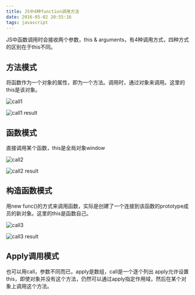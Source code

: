 ```yaml
---
title: JS中4种function调用方法
date: 2016-05-02 20:55:16
tags: javascript
---
```


JS中函数调用时会接收两个参数，this & arguments，有4种调用方式，四种方式的区别在于this不同。

## 方法模式
将函数作为一个对象的属性，即为一个方法。调用时，通过对象来调用。这里的this是该对象。

![call1](http://ww2.sinaimg.cn/large/59967359gw1f3hc778u1lj207g042aa2.jpg)

![call1 result](http://ww4.sinaimg.cn/large/59967359gw1f3hc7wbac6j204v01rq2u.jpg)

## 函数模式
直接调用某个函数，this是全局对象window

![call2](http://ww2.sinaimg.cn/large/59967359gw1f3hcak6o62j2088049q30.jpg)

![call2 result](http://ww3.sinaimg.cn/large/59967359gw1f3hcbpxgjrj20840443z5.jpg)

<!-- more -->

## 构造函数模式
用new func()的方式来调用函数，实际是创建了一个连接到该函数的prototype成员的新对象。这里的this是函数自己。

![call3](http://ww2.sinaimg.cn/large/59967359gw1f3hccz50sqj208v05174i.jpg)

![call3 result](http://ww2.sinaimg.cn/large/59967359gw1f3hcdj050zj207h02hjrg.jpg)

## Apply调用模式
也可以用call，参数不同而已，apply是数组，call是一个逐个列出
apply允许设置this，即使对象并没有这个方法，仍然可以通过apply指定作用域，然后在某个对象上调用这个方法。
